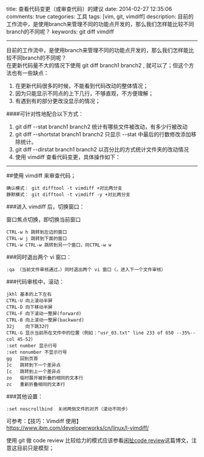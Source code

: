 title: 查看代码变更（或审查代码）的建议
date: 2014-02-27 12:35:06
comments: true
categories: 工具
tags: [vim, git, vimdiff]
description: 目前的工作流中，是使用branch来管理不同的功能点开发的，那么我们怎样能比较不同branch的不同呢？
keywords: git diff vimdiff

---

目前的工作流中，是使用branch来管理不同的功能点开发的，那么我们怎样能比较不同branch的不同呢？  
在更新代码量不大的情况下使用 git diff  branch1 branch2 , 就可以了；但这个方法也有一些缺点：

1. 在更新代码很多的时候，不能看到代码改动的整体情况；
2. 因为只能显示不同点的上下几行，不够直观，不方便理解；
3. 有遇到有的部分更改没显示的情况；

####可针对性地配合以下方式：

1. git diff --stat branch1 branch2   统计有哪些文件被改动，有多少行被改动
2. git diff --shortstat branch1 branch2 只显示 --stat 中最后的行数修改添加移除统计。
3. git diff --dirstat branch1 branch2  以百分比的方式统计文件夹的改动情况
4. 使用 vimdiff 查看代码变更，具体操作如下：

------

##使用 vimdiff 来审查代码；


<pre><code>确认模式： git difftool -t vimdiff +对比两分支
静默模式： git difftool -t vimdiff -y +对比两分支</code></pre>



###进入 vimdiff 后，切换窗口：

窗口焦点切换，即切换当前窗口

<pre><code>CTRL-w h 跳转到左边的窗口
CTRL-w j 跳转到下面的窗口
CTRL-w CTRL-w 跳转到另一个窗口，同CTRL-w w </code></pre>



###同时退出两个 vi 窗口：

<pre><code>:qa （当前文件审核通过，）同时退出两个 vi 窗口（，进入下一个文件审核） </code></pre>

###代码审核中，滚动：

<pre><code>jkhl 基本的上下左右  
CTRL-U 向上滚动半屏  
CTRL-D 向下移动半屏  
CTRL-F 向下滚动一整屏(forward)  
CTRL-B 向上滚动一整屏(backward)
32j    向下跳32行
CTRL-G 显示当前所在文件中的位置（例如："usr_03.txt" line 233 of 650 --35%-- col 45-52）
:set number 显示行号
:set nonumber 不显示行号
gg   回到页首
]c   跳转到下一个差异点
[c   跳转到上一个差异点
zo   临时展开被折叠的相同的文本行
zc   重新折叠相同的文本行</code></pre>

###其他设置：
<pre><code>:set noscrollbind  关闭两侧文件的对齐（滚动不同步）</code></pre>

可参考：【技巧：Vimdiff 使用】 https://www.ibm.com/developerworks/cn/linux/l-vimdiff/

使用 git 做 code review 比较给力的模式应该参看[闲扯code review](http://tchen.me/posts/2014-02-24-codereview.html)这篇博文，注意这目前只是模型；
